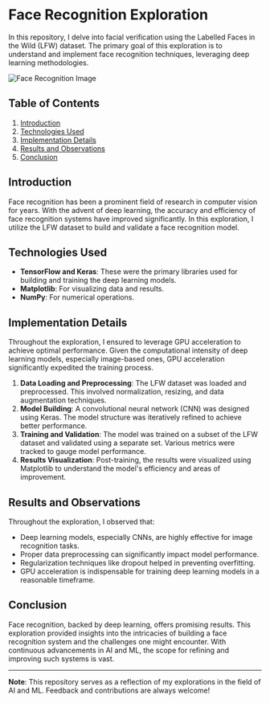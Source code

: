
# Face Recognition Exploration

In this repository, I delve into facial verification using the Labelled Faces in the Wild (LFW) dataset. The primary goal of this exploration is to understand and implement face recognition techniques, leveraging deep learning methodologies.

![Face Recognition Image](./images/facerecognition.png)  <!-- Suggestion: Include a representative image showcasing face recognition or sample results -->

## Table of Contents
1. [Introduction](#introduction)
2. [Technologies Used](#technologies-used)
3. [Implementation Details](#implementation-details)
4. [Results and Observations](#results-and-observations)
5. [Conclusion](#conclusion)

## Introduction

Face recognition has been a prominent field of research in computer vision for years. With the advent of deep learning, the accuracy and efficiency of face recognition systems have improved significantly. In this exploration, I utilize the LFW dataset to build and validate a face recognition model.

## Technologies Used

- **TensorFlow and Keras**: These were the primary libraries used for building and training the deep learning models.
- **Matplotlib**: For visualizing data and results.
- **NumPy**: For numerical operations.

## Implementation Details

Throughout the exploration, I ensured to leverage GPU acceleration to achieve optimal performance. Given the computational intensity of deep learning models, especially image-based ones, GPU acceleration significantly expedited the training process.

1. **Data Loading and Preprocessing**: The LFW dataset was loaded and preprocessed. This involved normalization, resizing, and data augmentation techniques.
2. **Model Building**: A convolutional neural network (CNN) was designed using Keras. The model structure was iteratively refined to achieve better performance.
3. **Training and Validation**: The model was trained on a subset of the LFW dataset and validated using a separate set. Various metrics were tracked to gauge model performance.
4. **Results Visualization**: Post-training, the results were visualized using Matplotlib to understand the model's efficiency and areas of improvement.

## Results and Observations

Throughout the exploration, I observed that:

- Deep learning models, especially CNNs, are highly effective for image recognition tasks.
- Proper data preprocessing can significantly impact model performance.
- Regularization techniques like dropout helped in preventing overfitting.
- GPU acceleration is indispensable for training deep learning models in a reasonable timeframe.

## Conclusion

Face recognition, backed by deep learning, offers promising results. This exploration provided insights into the intricacies of building a face recognition system and the challenges one might encounter. With continuous advancements in AI and ML, the scope for refining and improving such systems is vast.

---

**Note**: This repository serves as a reflection of my explorations in the field of AI and ML. Feedback and contributions are always welcome!

